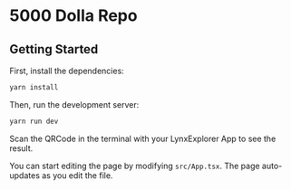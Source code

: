 # 5000 Dolla Repo

## Getting Started

First, install the dependencies:

```bash
yarn install
```

Then, run the development server:

```bash
yarn run dev
```

Scan the QRCode in the terminal with your LynxExplorer App to see the result.

You can start editing the page by modifying `src/App.tsx`. The page auto-updates as you edit the file.
